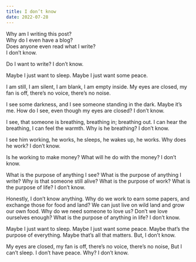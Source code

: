 ```yaml
---
title: I don’t know
date: 2022-07-28
---
```


Why am I writing this post?<br>
Why do I even have a blog?<br>
Does anyone even read what I write?\
I don’t know.

Do I want to write?
I don’t know.

Maybe I just want to sleep.
Maybe I just want some peace.

I am still, I am silent, I am blank,
I am empty inside.
My eyes are closed, my fan is off,
there’s no voice, there’s no noise.

I see some darkness,
and I see someone standing in the dark.
Maybe it’s me.
How do I see, even though my eyes are closed?
I don’t know.

I see, that someone is breathing,
breathing in; breathing out.
I can hear the breathing,
I can feel the warmth.
Why is he breathing?
I don’t know.

I see him working,
he works, he sleeps,
he wakes up, he works.
Why does he work?
I don’t know.

Is he working to make money?
What will he do with the money?
I don’t know.

What is the purpose of anything I see?
What is the purpose of anything I write?
Why is that someone still alive?
What is the purpose of work?
What is the purpose of life?
I don’t know.

Honestly, I don’t know anything.
Why do we work to earn some papers, and exchange those for food and land?
We can just live on wild land and grow our own food.
Why do we need someone to love us?
Don’t we love ourselves enough?
What is the purpose of anything in life?
I don’t know.

Maybe I just want to sleep.
Maybe I just want some peace.
Maybe that’s the purpose of everything.
Maybe that’s all that matters.
But, I don’t know.

My eyes are closed, my fan is off,
there’s no voice, there’s no noise,
But I can’t sleep.
I don’t have peace.
Why? I don’t know.

